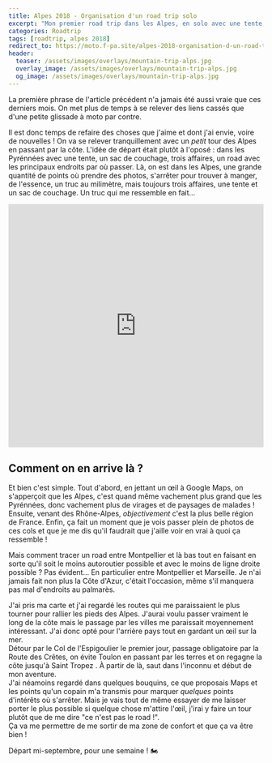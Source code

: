 ```yaml
---
title: Alpes 2018 - Organisation d'un road trip solo
excerpt: "Mon premier road trip dans les Alpes, en solo avec une tente, un sac de couchage, de quoi manger à peu près et trois affaires. Première partie, le road."
categories: Roadtrip
tags: [roadtrip, alpes 2018]
redirect_to: https://moto.f-pa.site/alpes-2018-organisation-d-un-road-trip-solo/
header:
  teaser: /assets/images/overlays/mountain-trip-alps.jpg
  overlay_image: /assets/images/overlays/mountain-trip-alps.jpg
  og_image: /assets/images/overlays/mountain-trip-alps.jpg
---
```


La première phrase de l'article précédent n'a jamais été aussi vraie que ces derniers mois. On met plus de temps
à se relever des liens cassés que d'une petite glissade à moto par contre.

Il est donc temps de refaire des choses que j'aime et dont j'ai envie, voire de nouvelles ! On va se relever tranquillement
avec un _petit_ tour des Alpes en passant par la côte. L'idée de départ était plutôt à l'oposé : dans les Pyrénnées avec une tente, un sac de couchage, trois affaires, un road avec les principaux endroits par où passer. Là, on est dans les Alpes, une grande quantité de points où prendre des photos, s'arrêter pour trouver à manger, de l'essence, un truc au milimètre, mais toujours trois affaires, une tente et un sac de couchage. Un truc qui me ressemble en fait…

<iframe src="https://www.google.com/maps/d/u/0/embed?mid=1g9FqJmW_q3netGd5u2MrSpnYcIjgNIJk" width="640" height="480" style="width:100%;border:0"></iframe>

## Comment on en arrive là ?

Et bien c'est simple. Tout d'abord, en jettant un œil à Google Maps, on s'apperçoit que les Alpes, c'est quand même vachement plus grand que les Pyrénnées, donc vachement plus de virages et de paysages de malades !
Ensuite, venant des Rhône-Alpes, _objectivement_ c'est la plus belle région de France. Enfin, ça fait un moment que je vois passer plein de photos de ces cols et que je me dis qu'il faudrait que j'aille voir en vrai à quoi ça ressemble !

Mais comment tracer un road entre Montpellier et là bas tout en faisant en sorte qu'il soit le moins autoroutier possible et avec le moins de ligne droite possible ? Pas évident… En particulier entre Montpellier et Marseille. Je n'ai jamais fait non plus la Côte d'Azur, c'était l'occasion, même s'il manquera pas mal d'endroits au palmarès.

J'ai pris ma carte et j'ai regardé les routes qui me paraissaient le plus tourner pour rallier les pieds des Alpes. J'aurai voulu passer vraiment le long de la côte mais le passage par les villes me paraissait moyennement intéressant. J'ai donc opté pour l'arrière pays tout en gardant un œil sur la mer. <br>
Détour par le Col de l'Espigoulier le premier jour, passage obligatoire par la Route des Crêtes, on évite Toulon en passant par les terres et on regagne la côte jusqu'à Saint Tropez . À partir de là, saut dans l'inconnu et début de mon aventure. <br>
J'ai néamoins regardé dans quelques bouquins, ce que proposais Maps et les points qu'un copain m'a transmis pour marquer _quelques_ points d'intérêts où s'arrêter. Mais je vais tout de même essayer de me laisser porter le plus possible si quelque chose m'attire l'œil, j'irai y faire un tour plutôt que de me dire "ce n'est pas le road !".<br>
Ça va me permettre de me sortir de ma zone de confort et que ça va être bien !

Départ mi-septembre, pour une semaine ! &#x1F3CD;
